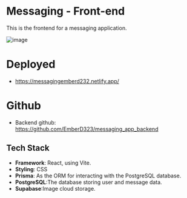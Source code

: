 # Messaging - Front-end

This is the frontend for a messaging application.

![image](https://github.com/user-attachments/assets/75af1992-06e5-4a9c-9de7-3febea5a4c53)


# Deployed
- https://messagingemberd232.netlify.app/
# Github
- Backend github: https://github.com/EmberD323/messaging_app_backend

## Tech Stack

- **Framework**: React, using Vite.
- **Styling**: CSS
- **Prisma**: As the ORM for interacting with the PostgreSQL database.
- **PostgreSQL**:The database storing user and message data.
- **Supabase**:Image cloud storage.

